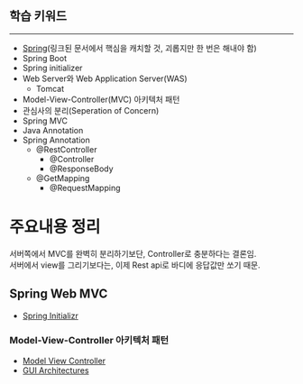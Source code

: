 ## 학습 키워드
---------
- [Spring](https://docs.spring.io/spring-framework/docs/current/reference/html/overview.html#overview)(링크된 문서에서 핵심을 캐치할 것, 괴롭지만 한 번은 해내야 함)
- Spring Boot
- Spring initializer
- Web Server와 Web Application Server(WAS)
    - Tomcat
- Model-View-Controller(MVC) 아키텍처 패턴
- 관심사의 분리(Seperation of Concern)
- Spring MVC
- Java Annotation
- Spring Annotation
    - @RestController
        - @Controller
        - @ResponseBody
    - @GetMapping
        - @RequestMapping

# 주요내용 정리
서버쪽에서 MVC를 완벽히 분리하기보단, Controller로 충분하다는 결론임.   
서버에서 view를 그리기보다는, 이제 Rest api로 바디에 응답값만 쏘기 때문.
## Spring Web MVC

- [Spring Initializr](https://start.spring.io/)

### Model-View-Controller 아키텍처 패턴

- [Model View Controller](https://martinfowler.com/eaaCatalog/modelViewController.html)
- [GUI Architectures](https://martinfowler.com/eaaDev/uiArchs.html)

